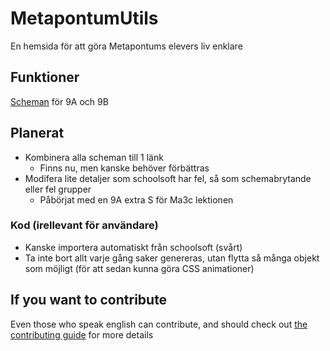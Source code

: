 # MetapontumUtils

 En hemsida för att göra Metapontums elevers liv enklare

## Funktioner

 [Scheman](schedule) för 9A och 9B

## Planerat

- Kombinera alla scheman till 1 länk
  - Finns nu, men kanske behöver förbättras
- Modifera lite detaljer som schoolsoft har fel, så som schemabrytande eller fel grupper
  - Påbörjat med en 9A extra S för Ma3c lektionen

### Kod (irellevant för användare)

- Kanske importera automatiskt från schoolsoft (svårt)
- Ta inte bort allt varje gång saker genereras, utan flytta så många objekt som möjligt (för att sedan kunna göra CSS animationer)

## If you want to contribute

Even those who speak english can contribute, and should check out [the contributing guide](CONTRIBUTING.md) for more details
